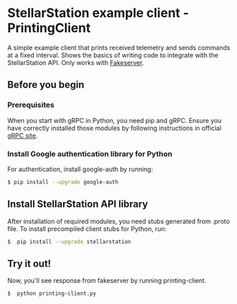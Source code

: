 # StellarStation example client - PrintingClient

A simple example client that prints received telemetry and sends commands at a fixed interval. Shows
the basics of writing code to integrate with the StellarStation API. Only works with [Fakeserver](../../fakeserver).


## Before you begin
### Prerequisites
When you start with gRPC in Python, you need pip and gRPC. Ensure you have correctly installed those modules by following instructions in official [gRPC site](https://grpc.io/docs/quickstart/python.html#install-grpc-tools).


### Install Google authentication library for Python
For authentication, install google-auth by running:
```bash
$ pip install --upgrade google-auth
```

## Install StellarStation API library
After installation of required modules, you need stubs generated from .proto file. To install precompiled client stubs for Python, run:

```bash
$  pip install --upgrade stellarstation
```

## Try it out!
Now, you'll see response from fakeserver by running printing-client.
```bash
$  python printing-client.py
```
